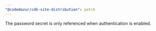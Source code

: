 ```yaml
---
"@codedazur/cdk-site-distribution": patch
---
```


The password secret is only referenced when authentication is enabled.
